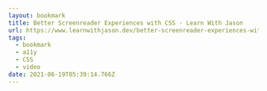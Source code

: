 ```yaml
---
layout: bookmark
title: Better Screenreader Experiences with CSS · Learn With Jason
url: https://www.learnwithjason.dev/better-screenreader-experiences-with-css
tags:
  - bookmark
  - a11y
  - CSS
  - video
date: 2021-06-19T05:39:14.766Z
---
```

 